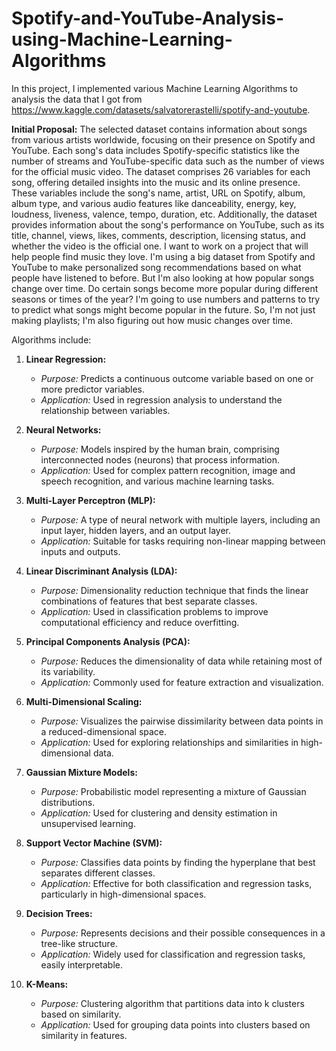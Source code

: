 # Spotify-and-YouTube-Analysis-using-Machine-Learning-Algorithms

In this project, I implemented various Machine Learning Algorithms to analysis the data that I got from https://www.kaggle.com/datasets/salvatorerastelli/spotify-and-youtube.

**Initial Proposal:**
The selected dataset contains information about songs from various artists worldwide, focusing on their
presence on Spotify and YouTube. Each song's data includes Spotify-specific statistics like the number of
streams and YouTube-specific data such as the number of views for the official music video.
The dataset comprises 26 variables for each song, offering detailed insights into the music and its online
presence. These variables include the song's name, artist, URL on Spotify, album, album type, and
various audio features like danceability, energy, key, loudness, liveness, valence, tempo, duration, etc.
Additionally, the dataset provides information about the song's performance on YouTube, such as its
title, channel, views, likes, comments, description, licensing status, and whether the video is the official
one. I want to work on a project that will help people find music they love. I'm using a big dataset from
Spotify and YouTube to make personalized song recommendations based on what people have listened
to before. But I'm also looking at how popular songs change over time. Do certain songs become more
popular during different seasons or times of the year? I'm going to use numbers and patterns to try to
predict what songs might become popular in the future. So, I'm not just making playlists; I'm also figuring
out how music changes over time.

Algorithms include:
1. **Linear Regression:**
   - *Purpose:* Predicts a continuous outcome variable based on one or more predictor variables.
   - *Application:* Used in regression analysis to understand the relationship between variables.

2. **Neural Networks:**
   - *Purpose:* Models inspired by the human brain, comprising interconnected nodes (neurons) that process information.
   - *Application:* Used for complex pattern recognition, image and speech recognition, and various machine learning tasks.

3. **Multi-Layer Perceptron (MLP):**
   - *Purpose:* A type of neural network with multiple layers, including an input layer, hidden layers, and an output layer.
   - *Application:* Suitable for tasks requiring non-linear mapping between inputs and outputs.

4. **Linear Discriminant Analysis (LDA):**
   - *Purpose:* Dimensionality reduction technique that finds the linear combinations of features that best separate classes.
   - *Application:* Used in classification problems to improve computational efficiency and reduce overfitting.

5. **Principal Components Analysis (PCA):**
   - *Purpose:* Reduces the dimensionality of data while retaining most of its variability.
   - *Application:* Commonly used for feature extraction and visualization.

6. **Multi-Dimensional Scaling:**
   - *Purpose:* Visualizes the pairwise dissimilarity between data points in a reduced-dimensional space.
   - *Application:* Used for exploring relationships and similarities in high-dimensional data.

7. **Gaussian Mixture Models:**
   - *Purpose:* Probabilistic model representing a mixture of Gaussian distributions.
   - *Application:* Used for clustering and density estimation in unsupervised learning.

8. **Support Vector Machine (SVM):**
   - *Purpose:* Classifies data points by finding the hyperplane that best separates different classes.
   - *Application:* Effective for both classification and regression tasks, particularly in high-dimensional spaces.

9. **Decision Trees:**
   - *Purpose:* Represents decisions and their possible consequences in a tree-like structure.
   - *Application:* Widely used for classification and regression tasks, easily interpretable.

10. **K-Means:**
    - *Purpose:* Clustering algorithm that partitions data into k clusters based on similarity.
    - *Application:* Used for grouping data points into clusters based on similarity in features.
